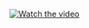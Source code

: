 [![Watch the video](https://www.youtube.com/watch?v=zKNrioOS-Jg/maxresdefault.jpg)](https://www.youtube.com/watch?v=zKNrioOS-Jg)
